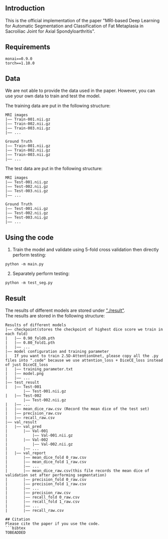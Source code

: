 ## Introduction
This is the official implementation of the paper "MRI-based Deep Learning for Automatic Segmentation and Classification of Fat Metaplasia in Sacroiliac Joint for Axial Spondyloarthritis".

## Requirements
```
monai==0.9.0
torch==1.10.0
```


## Data
We are not able to provide the data used in the paper. However, you can use your own data to train and test the model.

The training data are put in the following structure:
```
MRI images
|—— Train-001.nii.gz
|—— Train-002.nii.gz
|—— Train-003.nii.gz
|—— ...

Ground Truth
|—— Train-001.nii.gz
|—— Train-002.nii.gz
|—— Train-003.nii.gz
|—— ...
```
The test data are put in the following structure:
```
MRI images
|—— Test-001.nii.gz
|—— Test-002.nii.gz
|—— Test-003.nii.gz
|—— ...

Ground Truth
|—— Test-001.nii.gz
|—— Test-002.nii.gz
|—— Test-003.nii.gz
|—— ...
```

## Using the code
1. Train the model and validate using 5-fold cross validation then directly perform testing:
```
python -m main.py
```
2. Separately perform testing:
```
python -m test_seg.py
```

## Result
The results of different models are stored under ["./result"](/result/).  
The results are stored in the following structure:
```
Results of different models
|—— checkpoint(stores the checkpoint of highest dice score we train in each fold)
|   |—— 0.90_fold0.pth
|   |—— 0.80_fold1.pth
|   |—— ...
|—— model configuration and training parameter
|   If you want to train 2.5D-AttentionUnet, please copy all the .py files into ".code" because we use attention_loss + DiceCE_loss instead of just DiceCE_loss
|   |—— training_parameter.txt
|   |—— model.png
|   |—— ...
|—— test_result
|   |—— Test-001
        |—— Test-001.nii.gz
|   |—— Test-002
        |—— Test-002.nii.gz
|   |—— ...
|   |—— mean_dice_raw.csv (Record the mean dice of the test set)
|   |—— precision_raw.csv
|   |—— recall_raw.csv
|—— val_result
|   |—— val_pred
|       |—— Val-001
|           |—— Val-001.nii.gz
|       |—— Val-002
|           |—— Val-002.nii.gz
|       |—— ...
|   |—— val_report
|       |—— mean_dice_fold 0_raw.csv
|       |—— mean_dice_fold 1_raw.csv
|       |—— ...
|       |—— mean_dice_raw.csv(this file records the mean dice of validation set after performing segmentation)
|       |—— precision_fold 0_raw.csv
|       |—— precision_fold 1_raw.csv
|       |—— ...
|       |—— precision_raw.csv
|       |—— recall_fold 0_raw.csv
|       |—— recall_fold 1_raw.csv
|       |—— ...
|       |—— recall_raw.csv

## Citation
Please cite the paper if you use the code.
```bibtex
TOBEADDED
```